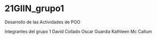# 21GIIN_grupo1
Desarrollo de las Actividades de POO

Integrantes del grupo 1
David Collado
Oscar Guardia
Kathleen Mc Callum
